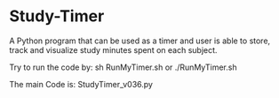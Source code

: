 # Study-Timer
A Python program that can be used as a timer and user is able to store, track and visualize study minutes spent on each subject.

Try to run the code by:
sh RunMyTimer.sh
or
./RunMyTimer.sh

The main Code is:
StudyTimer_v036.py
